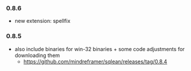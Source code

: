 ### 0.8.6

- new extension: spellfix

### 0.8.5

- also include binaries for win-32 binaries + some code adjustments for downloading them
  - https://github.com/mindreframer/sqlean/releases/tag/0.8.4
